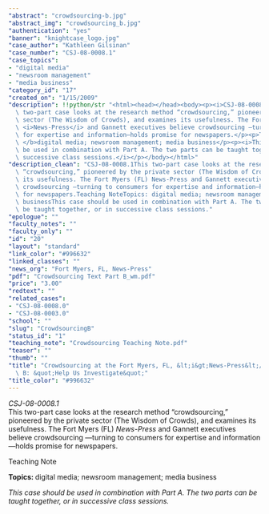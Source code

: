 ```yaml
---
"abstract": "crowdsourcing-b.jpg"
"abstract_img": "crowdsourcing_b.jpg"
"authentication": "yes"
"banner": "knightcase_logo.jpg"
"case_author": "Kathleen Gilsinan"
"case_number": "CSJ-08-0008.1"
"case_topics":
- "digital media"
- "newsroom management"
- "media business"
"category_id": "17"
"created_on": "1/15/2009"
"description": !!python/str "<html><head></head><body><p><i>CSJ-08-0008.1</i><br/>This\
  \ two-part case looks at the research method “crowdsourcing,” pioneered by the private\
  \ sector (The Wisdom of Crowds), and examines its usefulness. The Fort Myers (FL)\
  \ <i>News-Press</i> and Gannett executives believe crowdsourcing —turning to consumers\
  \ for expertise and information—holds promise for newspapers.</p><p>Teaching Note</p><p><b>Topics:\
  \ </b>digital media; newsroom management; media business</p><p><i>This case should\
  \ be used in combination with Part A. The two parts can be taught together, or in\
  \ successive class sessions.</i></p></body></html>"
"description_clean": "CSJ-08-0008.1This two-part case looks at the research method\
  \ “crowdsourcing,” pioneered by the private sector (The Wisdom of Crowds), and examines\
  \ its usefulness. The Fort Myers (FL) News-Press and Gannett executives believe\
  \ crowdsourcing —turning to consumers for expertise and information—holds promise\
  \ for newspapers.Teaching NoteTopics: digital media; newsroom management; media\
  \ businessThis case should be used in combination with Part A. The two parts can\
  \ be taught together, or in successive class sessions."
"epologue": ""
"faculty_notes": ""
"faculty_only": ""
"id": "20"
"layout": "standard"
"link_color": "#996632"
"linked_classes": ""
"news_org": "Fort Myers, FL, News-Press"
"pdf": "Crowdsourcing Text Part B_wm.pdf"
"price": "3.00"
"redtext": ""
"related_cases":
- "CSJ-08-0008.0"
- "CSJ-08-0003.0"
"school": ""
"slug": "CrowdsourcingB"
"status_id": "1"
"teaching_note": "Crowdsourcing Teaching Note.pdf"
"teaser": ""
"thumb": ""
"title": "Crowdsourcing at the Fort Myers, FL, &lt;i&gt;News-Press&lt;/i&gt; Part\
  \ B: &quot;Help Us Investigate&quot;"
"title_color": "#996632"
---
```

<html><head></head><body><p><i>CSJ-08-0008.1</i><br/>This two-part case looks at the research method “crowdsourcing,” pioneered by the private sector (The Wisdom of Crowds), and examines its usefulness. The Fort Myers (FL) <i>News-Press</i> and Gannett executives believe crowdsourcing —turning to consumers for expertise and information—holds promise for newspapers.</p><p>Teaching Note</p><p><b>Topics: </b>digital media; newsroom management; media business</p><p><i>This case should be used in combination with Part A. The two parts can be taught together, or in successive class sessions.</i></p></body></html>
